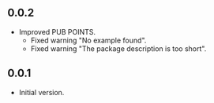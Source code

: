 ## 0.0.2

- Improved PUB POINTS.
  - Fixed warning "No example found".
  - Fixed warning "The package description is too short".

## 0.0.1

- Initial version.
